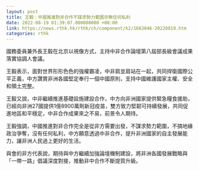```yaml
---
layout: post
title: 王毅：中國推進對非合作不謀求勢力範圍亦無任何私利
date: 2022-08-19 01:39:07.000000000 +08:00
link: https://news.rthk.hk/rthk/ch/component/k2/1663046-20220819.htm
categories: rthk
---
```


國務委員兼外長王毅在北京以視像方式，主持中非合作論壇第八屆部長級會議成果落實協調人會議。

王毅表示，面對世界形形色色的強權霸凌，中非肩並肩站在一起，共同捍衛國際公平正義，中方讚賞非洲各國堅定奉行一個中國原則，支持中國維護國家主權、安全和領土完整。

王毅又說，中非繼續推進基礎設施建設合作，中方向非洲國家提供緊急糧食援助，已經向非洲27國提供1億8900萬劑新冠疫苗，雙方致力堅韌可持續發展，共同促進地區和平穩定，中非合作成果來之不易，前景令人期待。

王毅強調，中國推進對非合作完全是從非方需要出發，不謀求勢力範圍，不搞地緣政治爭奪，沒有任何私利，中方願意透過中非合作，提升非洲國家的自主發展能力，讓非洲人民過上更好的生活。

與會的非方代表說，期待與中方繼續加強論壇機制建設，將非洲各國發展戰略與「一帶一路」倡議深度對接，推動非中合作不斷提質升級。
